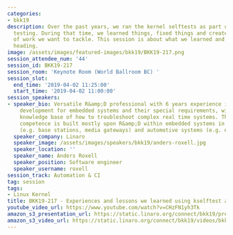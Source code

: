```yaml
---
categories:
- bkk19
description: Over the past years, we ran the kernel selftests as part of the LTS release
  testing. During that time, we learned things, fixed things and created a wish list
  of work we want to tackle. This session is about what we learned and where we are
  heading.
image: /assets/images/featured-images/bkk19/BKK19-217.png
session_attendee_num: '44'
session_id: BKK19-217
session_room: 'Keynote Room (World Ballroom BC) '
session_slot:
  end_time: '2019-04-02 11:25:00'
  start_time: '2019-04-02 11:00:00'
session_speakers:
- speaker_bio: Versatile R&amp;D professional with 6 years experience in software
    development for embedded systems and their special requirements, with a large
    knowledge base of how to troubleshoot complex real time systems. The technical
    competence is built mostly upon R&amp;D within embedded systems in both telecommunication
    (e.g. base stations, media gateways) and automotive systems (e.g. engine-, gearbox-platforms).
  speaker_company: Linaro
  speaker_image: /assets/images/speakers/bkk19/anders-roxell.jpg
  speaker_location: ''
  speaker_name: Anders Roxell
  speaker_position: Software engineer
  speaker_username: roxell
session_track: Automation & CI
tag: session
tags:
- Linux Kernel
title: BKK19-217 - Experiences and lessons we learned using kselftest and potential improvements.
youtube_video_url: https://www.youtube.com/watch?v=CHzFN1yh3Tk
amazon_s3_presentation_url: https://static.linaro.org/connect/bkk19/presentations/bkk19-217.pdf
amazon_s3_video_url: https://static.linaro.org/connect/bkk19/videos/bkk19-217.mp4
---
```


